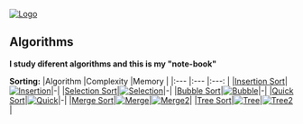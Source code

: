 [![Logo](https://raw.githubusercontent.com/ogycode/Algorithms/master/merch/logo.jpg)](https://github.com/ogycode/Algorithms)

## Algorithms
**I study diferent algorithms and this is my "note-book"**

**Sorting:**
|Algorithm  |Сomplexity   	|Memory   	|
|:--- 	    |:--- 	        |:---: 	    |
|[Insertion Sort](https://github.com/ogycode/Algorithms/tree/master/src/Algorithms/InsertionSort)|[![Insertion](http://mathurl.com/y84xndgf.png)](https://github.com/ogycode/Algorithms)|-|
|[Selection Sort](https://github.com/ogycode/Algorithms/tree/master/src/Algorithms/SelectionSort)|[![Selection](http://mathurl.com/y84xndgf.png)](https://github.com/ogycode/Algorithms)|-|
|[Bubble Sort](https://github.com/ogycode/Algorithms/tree/master/src/Algorithms/BubbleSort)|[![Bubble](http://mathurl.com/y84xndgf.png)](https://github.com/ogycode/Algorithms)|-|
|[Quick Sort](https://github.com/ogycode/Algorithms/tree/master/src/Algorithms/QuickSort)|[![Quick](http://mathurl.com/ybaxoxnb.png)](https://github.com/ogycode/Algorithms)|-|
|[Merge Sort](https://github.com/ogycode/Algorithms/tree/master/src/Algorithms/MergeSort)|[![Merge](http://mathurl.com/ya7dl7j2.png)](https://github.com/ogycode/Algorithms)|[![Merge2](http://mathurl.com/yauh8dan.png)](https://github.com/ogycode/Algorithms)|
|[Tree Sort](https://github.com/ogycode/Algorithms/tree/master/src/Algorithms/TreeSort)|[![Tree](http://mathurl.com/ya7dl7j2.png)](https://github.com/ogycode/Algorithms)|[![Tree2](http://mathurl.com/yauh8dan.png)](https://github.com/ogycode/Algorithms)|